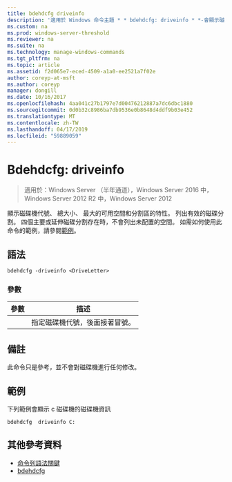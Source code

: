 ```yaml
---
title: bdehdcfg driveinfo
description: '適用於 Windows 命令主題 * * bdehdcfg: driveinfo * *-會顯示磁碟機代號、 的總大小、 最大的可用空間，以及分割區的特性。'
ms.custom: na
ms.prod: windows-server-threshold
ms.reviewer: na
ms.suite: na
ms.technology: manage-windows-commands
ms.tgt_pltfrm: na
ms.topic: article
ms.assetid: f2d065e7-eced-4509-a1a0-ee2521a7f02e
author: coreyp-at-msft
ms.author: coreyp
manager: dongill
ms.date: 10/16/2017
ms.openlocfilehash: 4aa041c27b1797e7d00476212887a7dc6dbc1880
ms.sourcegitcommit: 0d0b32c8986ba7db9536e0b8648d4ddf9b03e452
ms.translationtype: MT
ms.contentlocale: zh-TW
ms.lasthandoff: 04/17/2019
ms.locfileid: "59889059"
---
```

# <a name="bdehdcfg-driveinfo"></a>Bdehdcfg: driveinfo

>適用於：Windows Server （半年通道），Windows Server 2016 中，Windows Server 2012 R2 中，Windows Server 2012

顯示磁碟機代號、 總大小、 最大的可用空間和分割區的特性。 列出有效的磁碟分割。 四個主要或延伸磁碟分割存在時，不會列出未配置的空間。 如需如何使用此命令的範例，請參閱[範例](#BKMK_Examples)。
## <a name="syntax"></a>語法
```
bdehdcfg -driveinfo <DriveLetter>
```
### <a name="parameters"></a>參數
|參數|描述|
|-------|--------|
|<DriveLetter>|指定磁碟機代號，後面接著冒號。|
## <a name="remarks"></a>備註
此命令只是參考，並不會對磁碟機進行任何修改。
## <a name="BKMK_Examples"></a>範例
下列範例會顯示 c 磁碟機的磁碟機資訊
```
bdehdcfg  driveinfo C:
```
## <a name="additional-references"></a>其他參考資料
-   [命令列語法關鍵](command-line-syntax-key.md)
-   [bdehdcfg](bdehdcfg.md)
